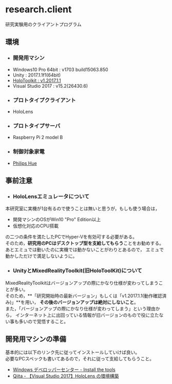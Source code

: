 # research.client
研究実験用のクライアントプログラム

## 環境
 - ### 開発用マシン
  - Windows10 Pro 64bit : v1703 build15063.850
  - Unity : 2017.1.1f1(64bit)
  - [HoloToolkit : v1.2017.1.1](https://github.com/Microsoft/MixedRealityToolkit-Unity/releases/tag/v1.2017.1.1)
  - Visual Studio 2017 : v15.2(26430.6)
 - ### プロトタイプクライアント
  - HoloLens
 - ### プロトタイプサーバ
  - Raspberry Pi 2 model B
 - ### 制御対象家電
  - [Philips Hue](https://www.developers.meethue.com/)


## 事前注意
 - ### HoloLensエミュレータについて
  本研究室に実機が1台有るので使うことは無いと思うが，もしも使う場合は，
  - 開発マシンのOSがWin10 "Pro" Edition以上
  - 仮想化対応のCPU搭載

  の二つの条件を満たしたPCでHyper-Vを有効可する必要がある。  
  そのため，**研究用のPCはデスクトップ型を支給してもらう**ことをお勧めする。  
  あとエミュでは動いたのに実機では動かないことがわりとあるので，
  エミュで動かしただけで満足しないように。

 - ### UnityとMixedRealityToolkit(旧HoloToolKit)について
  MixedRealityToolkitはバージョンアップの際にかなり仕様が変わってしまうことが多い。  
  そのため，**「研究開始時の最新バージョン」もしくは「v1.2017.1.1(動作確認済み)」**を用い，
  **その後のバージョンアップは絶対にしないこと**。  
  また，「バージョンアップの際にかなり仕様が変わってしまう」という理由から，
  インターネット上に出回っている情報が旧バージョンのもので役に立たない事も多いので覚悟すること。


## 開発用マシンの準備
基本的には以下のリンク先に従ってインストールしていけば良い。  
必要なPCスペックも書いてあるので，それに従って支給してもらうこと。  
 - [Windows デベロッパーセンター - Install the tools](https://developer.microsoft.com/ja-jp/windows/mixed-reality/install_the_tools#installation_checklist_for_hololens)  
 - [Qiita - 【Visual Studio 2017】HoloLens の環境構築](https://qiita.com/atsuo1203/items/6732110f6120ecbc2a76)
